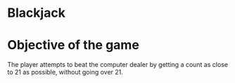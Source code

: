 # Blackjack

# Objective of the game
The player attempts to beat the computer dealer by getting a count as close to 21 as possible, without going over 21.
